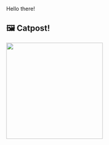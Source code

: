 Hello there!



## 🖼️ Catpost!

<sub>
    <img src="https://cdn2.thecatapi.com/images/a4p.jpg" height="256">
</sub>

